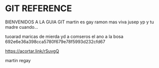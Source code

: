 # GIT REFERENCE


BIENVENIDOS A LA GUIA GIT
martin es gay
ramon mas
viva jusep
yp y tu madre cuando...

tuoarad maricas de mierda yd a comseros el ano a la bosa
692e6e36a398cca5780f679e78f5993d232cfd67

https://acortar.link/rSuvgQ

martin regay